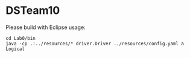 # DSTeam10
Please build with Eclipse
usage:
```shell
cd Lab0/bin
java -cp .:../resources/* driver.Driver ../resources/config.yaml a Logical
```

